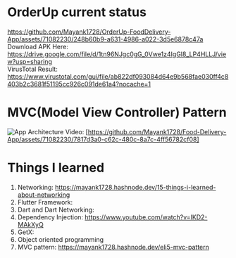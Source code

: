 # OrderUp current status
https://github.com/Mayank1728/OrderUp-FoodDelivery-App/assets/71082230/248b60b9-a631-4986-a022-3d5e6878c47a <br>
Download APK Here: https://drive.google.com/file/d/1tn96NJgc0gG_0Vwe1z4IgGl8_LP4HLLJ/view?usp=sharing <br>
VirusTotal Result: https://www.virustotal.com/gui/file/ab822df093084d64e9b568fae030ff4c8403b2c3681f51195cc926c091de61a4?nocache=1 <br>


# MVC(Model View Controller) Pattern
![App Architecture](https://github.com/Mayank1728/Food-Delivery-App/assets/71082230/8b601cd8-b68b-407f-a7e8-ad93863dcae5)
Video: [https://github.com/Mayank1728/Food-Delivery-App/assets/71082230/7817d3a0-c62c-480c-8a7c-4ff56782cf08]


# Things I learned
1. Networking: https://mayank1728.hashnode.dev/15-things-i-learned-about-networking
2. Flutter Framework:
3. Dart and Dart Networking:
4. Dependency Injection: https://www.youtube.com/watch?v=IKD2-MAkXyQ
5. GetX:
6. Object oriented programming
7. MVC pattern: https://mayank1728.hashnode.dev/eli5-mvc-pattern

